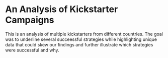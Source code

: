 # An Analysis of Kickstarter Campaigns
This is an analysis of multiple kickstarters from different countries. The goal was to underline several succeessful strategies while highlighting unique data that could skew our findings and further illustrate which strategies were successful and why. 
